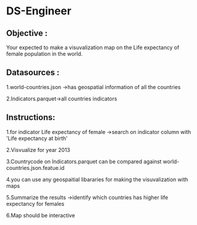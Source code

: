 # DS-Engineer
## Objective :
Your expected to make a visuvalization map on the Life expectancy of female population in the world.
## Datasources :
1.world-countries.json ->has geospatial information of all the countries

2.Indicators.parquet->all countries indicators

## Instructions:
1.for indicator  Life expectancy of female ->search on indicator column with 'Life expectancy at birth'

2.Visvualize for year 2013

3.Countrycode on Indicators.parquet can be compared against world-countries.json.featue.id

4.you can use any geospaitial libararies for making the visuvalization with maps

5.Summarize the results ->identify which countries has higher life expectancy for females

6.Map should be interactive


